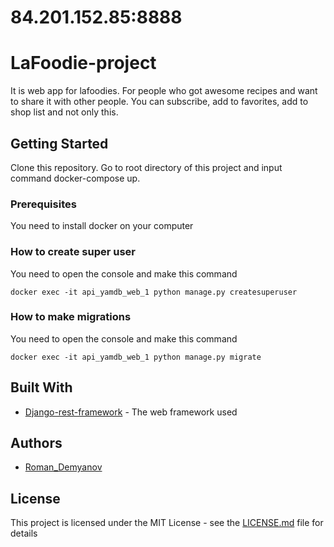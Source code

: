 # 84.201.152.85:8888
# LaFoodie-project

It is web app for lafoodies. For people who got awesome recipes and want to share it with other people. You can subscribe, add to favorites, add to shop list and not only this.

## Getting Started

Clone this repository. Go to root directory of this project and input command docker-compose up.

### Prerequisites

You need to install docker on your computer

### How to create super user
You need to open the console and make this command

```
docker exec -it api_yamdb_web_1 python manage.py createsuperuser
```

### How to make migrations

You need to open the console and make this command

```
docker exec -it api_yamdb_web_1 python manage.py migrate
```

## Built With

* [Django-rest-framework](http://www.django-rest-framework.org) - The web framework used

## Authors

* [Roman_Demyanov](https://github.com/RomanDamn)

## License

This project is licensed under the MIT License - see the [LICENSE.md](LICENSE.md) file for details

